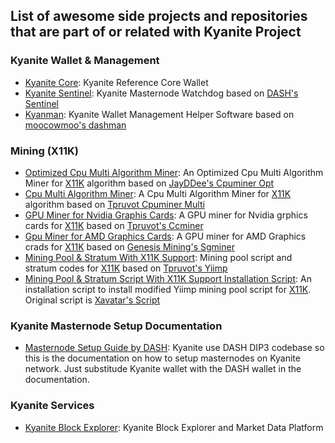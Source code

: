 ## List of awesome side projects and repositories that are part of or related with Kyanite Project

### Kyanite Wallet & Management
- [Kyanite Core](https://github.com/sapphire-pt/KYAN): Kyanite Reference Core Wallet
- [Kyanite Sentinel](https://github.com/bedri/kyan-sentinel): Kyanite Masternode Watchdog based on [DASH's Sentinel](https://github.com/dashpay/sentinel)
- [Kyanman](https://github.com/bedri/kyanman): Kyanite Wallet Management Helper Software based on [moocowmoo's dashman](https://github.com/moocowmoo/dashman)

### Mining (X11K)
- [Optimized Cpu Multi Algorithm Miner](https://github.com/sapphire-pt/cpuminer-opt): An Optimized Cpu Multi Algorithm Miner for [X11K](https://github.com/bedri/X11K-Algorithm) algorithm based on [JayDDee's Cpuminer Opt](https://github.com/JayDDee/cpuminer-opt)
- [Cpu Multi Algorithm Miner](https://github.com/bedri/cpuminer-multi): A Cpu Multi Algorithm Miner for [X11K](https://github.com/bedri/X11K-Algorithm) algorithm based on [Tpruvot Cpuminer Multi](https://github.com/tpruvot/cpuminer-multi)
- [GPU Miner for Nvidia Graphis Cards](https://github.com/bedri/tpruvot-ccminer): A GPU miner for Nvidia grphics cards for [X11K](https://github.com/bedri/X11K-Algorithm) based on [Tpruvot's Ccminer](https://github.com/tpruvot/ccminer)
- [Gpu Miner for AMD Graphics Cards](https://github.com/bedri/sgminer-gm): A GPU miner for AMD Graphics crads for [X11K](https://github.com/bedri/X11K-Algorithm) based on [Genesis Mining's Sgminer](https://github.com/nicehash/sgminer)
- [Mining Pool & Stratum With X11K Support](https://github.com/bedri/yiimp): Mining pool script and stratum codes for [X11K](https://github.com/bedri/X11K-Algorithm) based on [Tpruvot's Yiimp](https://github.com/bedri/yiimp)
- [Mining Pool & Stratum Script With X11K Support Installation Script](https://github.com/bedri/yiimp_install_scrypt): An installation script to install modified Yiimp mining pool script for [X11K](https://github.com/bedri/X11K-Algorithm). Original script is [Xavatar's Script](https://github.com/xavatar/yiimp_install_scrypt)

### Kyanite Masternode Setup Documentation
- [Masternode Setup Guide by DASH](https://docs.dash.org/en/stable/masternodes/setup.html): Kyanite use DASH DIP3 codebase so this is the documentation on how to setup masternodes on Kyanite network. Just substitude Kyanite wallet with the DASH wallet in the documentation.

### Kyanite Services
- [Kyanite Block Explorer](https://explorer.kyancoin.net): Kyanite Block Explorer and Market Data Platform
